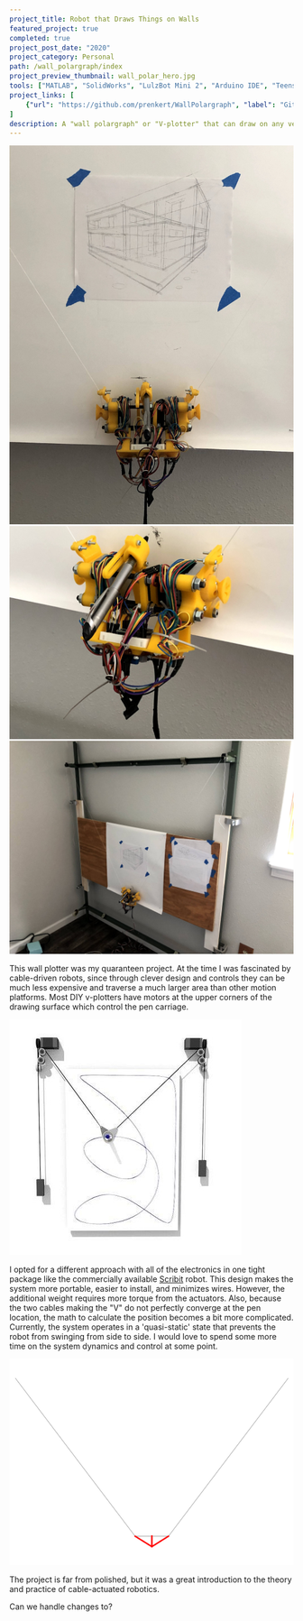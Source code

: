 ```yaml
---
project_title: Robot that Draws Things on Walls
featured_project: true
completed: true
project_post_date: "2020"
project_category: Personal
path: /wall_polargraph/index
project_preview_thumbnail: wall_polar_hero.jpg
tools: ["MATLAB", "SolidWorks", "LulzBot Mini 2", "Arduino IDE", "Teensy 3.6"]
project_links: [
    {"url": "https://github.com/prenkert/WallPolargraph", "label": "GitHub"}
]
description: A "wall polargraph" or "V-plotter" that can draw on any vertical surface. 
---
```

![Alt text here](./wall_polar_2.jpg)
![Alt text here](./wall_polar_1.jpg)
![Alt text here](./wall_polar_3.jpg)

This wall plotter was my quaranteen project. At the time I was fascinated by cable-driven robots, since through clever design and controls they can be much less expensive and traverse a much larger area than other motion platforms. Most DIY v-plotters have motors at the upper corners of the drawing surface which control the pen carriage.

![Standard v-plotter design, image from](./v_plotter_ex.jpg)

I opted for a different approach with all of the electronics in one tight package like the commercially available [Scribit](https://scribit.design/) robot. This design makes the system more portable, easier to install, and minimizes wires. However, the additional weight requires more torque from the actuators. Also, because the two cables making the "V" do not perfectly converge at the pen location, the math to calculate the position becomes a bit more complicated.  Currently, the system operates in a 'quasi-static' state that prevents the robot from swinging from side to side.  I would love to spend some more time on the system dynamics and control at some point.

![Simulation of system dynamics](./animationGIF.gif)

The project is far from polished, but it was a great introduction to the theory and practice of cable-actuated robotics.

Can we handle changes to?